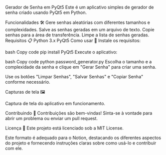 Gerador de Senha em PyQt5
Este é um aplicativo simples de gerador de senha criado usando PyQt5 em Python.

Funcionalidades 🛠️
Gere senhas aleatórias com diferentes tamanhos e complexidades.
Salve as senhas geradas em um arquivo de texto.
Copie senhas para a área de transferência.
Limpe a lista de senhas geradas.
Requisitos 📋
Python 3.x
PyQt5
Como usar 🚀
Instale os requisitos:

bash
Copy code
pip install PyQt5
Execute o aplicativo:

bash
Copy code
python password_generator.py
Escolha o tamanho e a complexidade da senha e clique em "Gerar Senha" para criar uma senha.

Use os botões "Limpar Senhas", "Salvar Senhas" e "Copiar Senha" conforme necessário.

Capturas de tela 🖼️

Captura de tela do aplicativo em funcionamento.

Contribuindo 🤝
Contribuições são bem-vindas! Sinta-se à vontade para abrir um problema ou enviar um pull request.

Licença 📝
Este projeto está licenciado sob a MIT License.

Este formato é adequado para o Notion, destacando os diferentes aspectos do projeto e fornecendo instruções claras sobre como usá-lo e contribuir com ele.
